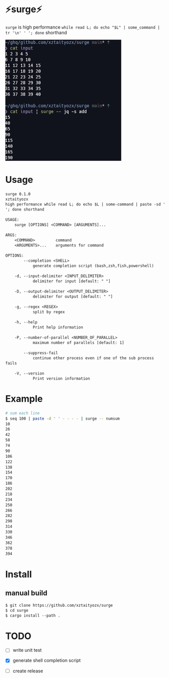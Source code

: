 # ⚡surge⚡

`surge` is high performance `while read L; do echo "$L" | some_command | tr '\n' ' '; done` shorthand

![](./img/surge-sample.png)

# Usage

```
surge 0.1.0
xztaityozx
high performance while read L; do echo $L | some-command | paste -sd ' '; done shorthand

USAGE:
    surge [OPTIONS] <COMMAND> [ARGUMENTS]...

ARGS:
    <COMMAND>         command
    <ARGUMENTS>...    arguments for command

OPTIONS:
        --completion <SHELL>
            generate completion script (bash,zsh,fish,powershell)

    -d, --input-delimiter <INPUT_DELIMITER>
            delimiter for input [default: " "]

    -D, --output-delimiter <OUTPUT_DELIMITER>
            delimiter for output [default: " "]

    -g, --regex <REGEX>
            split by regex

    -h, --help
            Print help information

    -P, --number-of-parallel <NUMBER_OF_PARALLEL>
            maximum number of parallels [default: 1]

        --suppress-fail
            continue other process even if one of the sub process fails

    -V, --version
            Print version information
```

# Example

```sh
# sum each line
$ seq 100 | paste -d ' ' - - - - | surge -- numsum
10
26
42
58
74
90
106
122
138
154
170
186
202
218
234
250
266
282
298
314
330
346
362
378
394
```

# Install

## manual build
```
$ git clone https://github.com/xztaityozx/surge
$ cd surge
$ cargo install --path .
```

# TODO
- [ ] write unit test
- [x] generate shell completion script
- [ ] create release

